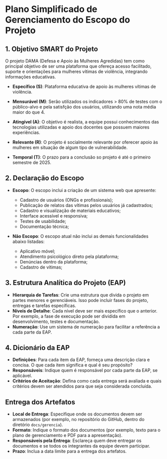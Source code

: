 # Plano Simplificado de Gerenciamento do Escopo do Projeto

## 1. Objetivo SMART do Projeto

O projeto DAMA (Defesa e Apoio às Mulheres Agredidas) tem como principal objetivo de ser uma plataforma que ofereça acesso facilitado, suporte e orientações para mulheres vítimas de violência, integrando informações educativas.

- **Específico (S)**: Plataforma educativa de apoio às mulheres vítimas de violência.

- **Mensurável (M)**: Serão utilizados os indicadores > 80% de testes com o público-alvo e pela satisfção dos usuários, utilizando uma nota média maior do que 4.

- **Atingível (A)**: O objetivo é realista, a equipe possui conhecimentos das tecnologias utilizadas e apoio dos docentes que possuem maiores experiências.

- **Relevante (R)**: O projeto é socialmente relevante por oferecer apoio às mulheres em situação de algum tipo de vulnerabilidade.

- **Temporal (T)**: O prazo para a conclusão so projeto é até o primeiro semestre de 2025.

## 2. Declaração do Escopo
- **Escopo**: O escopo inclui a criação de um sistema web que apresente: 
    - Cadastro de usuários (ONGs e profissionais);
    - Publicação de relatos das vítimas pelos usuários já cadastrados;
    - Cadastro e visualização de materiais educativos;
    - Interface acessível e responsiva;
    - Testes de usabilidade;
    - Documentação técnica;

- **Não Escopo**: O escopo atual não inclui as demais funcionalidades abaixo listadas:
    - Aplicativo móvel;
    - Atendimento psicológico direto pela plataforma;
    - Denúncias dentro da plataforma;
    - Cadastro de vítimas;

## 3. Estrutura Analítica do Projeto (EAP)
- **Hierarquia de Tarefas**: Crie uma estrutura que divida o projeto em partes menores e gerenciáveis. Isso pode incluir fases do projeto, entregas e tarefas específicas.
- **Níveis de Detalhe**: Cada nível deve ser mais específico que o anterior. Por exemplo, a fase de execução pode ser dividida em desenvolvimento, testes e documentação.
- **Numeração**: Use um sistema de numeração para facilitar a referência a cada parte da EAP.

## 4. Dicionário da EAP
- **Definições**: Para cada item da EAP, forneça uma descrição clara e concisa. O que cada item significa e qual é seu propósito?
- **Responsáveis**: Indique quem é responsável por cada parte da EAP, se aplicável.
- **Critérios de Aceitação**: Defina como cada entrega será avaliada e quais critérios devem ser atendidos para que seja considerada concluída.

## Entrega dos Artefatos
- **Local de Entrega**: Especifique onde os documentos devem ser armazenados (por exemplo, no repositório do GitHub, dentro do diretório `docs/gerencia`).
- **Formato**: Indique o formato dos documentos (por exemplo, texto para o plano de gerenciamento e PDF para a apresentação).
- **Responsáveis pela Entrega**: Esclareça quem deve entregar os documentos e se todos os integrantes da equipe devem participar.
- **Prazo**: Inclua a data limite para a entrega dos artefatos.